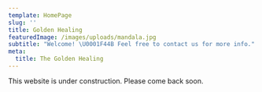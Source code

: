 ```yaml
---
template: HomePage
slug: ''
title: Golden Healing
featuredImage: /images/uploads/mandala.jpg
subtitle: "Welcome! \U0001F44B Feel free to contact us for more info."
meta:
  title: The Golden Healing
---
```

This website is under construction. Please come back soon.
